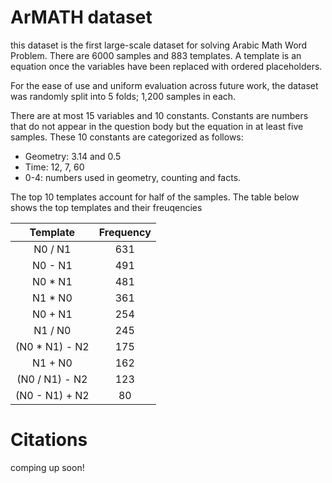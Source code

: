 # ArMATH dataset

this dataset is the first large-scale dataset for solving Arabic Math Word Problem. There are 6000 samples and 883 templates. A template is an equation once the variables have been replaced with ordered placeholders. 

For the ease of use and uniform evaluation across future work, the dataset was randomly split into 5 folds; 1,200 samples in each. 

There are at most 15 variables and 10 constants. Constants are numbers that do not appear in the question body but the equation in at least five samples. These 10 constants are categorized as follows:

* Geometry: 3.14 and 0.5 
* Time: 12, 7, 60
* 0-4: numbers used in geometry, counting and facts.

The top 10 templates account for half of the samples. The table below shows the top templates and their freuqencies

| **Template** | **Frequency** |
| :---: | :---: |
| N0 / N1 | 631 |
| N0 - N1 | 491 |
| N0 * N1 | 481 |
| N1 * N0 | 361 |
| N0 + N1 | 254 |
| N1 / N0 | 245 |
| (N0 * N1) - N2 | 175 |
| N1 + N0 | 162 |
| (N0 / N1) - N2 | 123 |
| (N0 - N1) + N2 | 80 |


# Citations

comping up soon!
